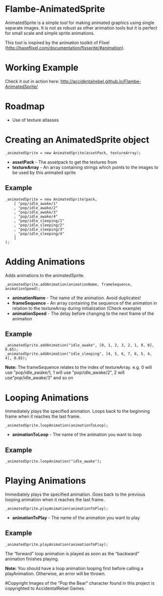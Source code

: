 # Flambe-AnimatedSprite
AnimatedSprite is a simple tool for making animated graphics using single separate images. It is not as robust as other animation tools but it is perfect for small scale and simple sprite animations.

This tool is inspired by the animation toolkit of Flixel (http://haxeflixel.com/documentation/flxsprite/#animation).

# Working Example
Check it out in action here: http://accidentalrebel.github.io/Flambe-AnimatedSprite/

# Roadmap
* Use of texture atlasses

# Creating an AnimatedSprite object

```
_animatedSprite = new AnimatedSprite(assetPack, textureArray); 
```
* **assetPack** - The assetpack to get the textures from
* **textureArray** - An array containing strings which points to the images to be used by this animated sprite

## Example
```
_animatedSprite = new AnimatedSprite(pack, 
	[ "pop/idle_awake/1"
	, "pop/idle_awake/2"
	, "pop/idle_awake/3"
	, "pop/idle_awake/4"
	, "pop/idle_sleeping/1"
	, "pop/idle_sleeping/2"
	, "pop/idle_sleeping/3"
	, "pop/idle_sleeping/4"
	]
);
```
# Adding Animations
Adds animations to the animatedSprite.

```
_animatedSprite.addAnimation(animationName, frameSequence, animationSpeed);
```
* **animationName** - The name of the animation. Avoid duplicates!
* **frameSequence** - An array containing the sequence of the animation in relation to the textureArray during initialization (Check example)
* **animationSpeed** - The delay before changing to the next frame of the animation

## Example

```
_animatedSprite.addAnimation("idle_awake", [0, 1, 2, 3, 2, 1, 0, 0], 0.65);
_animatedSprite.addAnimation("idle_sleeping", [4, 5, 6, 7, 6, 5, 4, 4], 0.65);
```
**Note:** The frameSequence relates to the index of textureArray. e.g. 0 will use "pop/idle_awake/1, 1 will use "pop/idle_awake/2", 2 will use"pop/idle_awake/3" and so on

# Looping Animations
Immediately plays the specified animation. Loops back to the beginning frame when it reaches the last frame.

```
_animatedSprite.loopAnimation(animationToLoop);
```
* **animationToLoop** - The name of the animation you want to loop

## Example
```
_animatedSprite.loopAnimation("idle_awake");
```

# Playing Animations
Immediately plays the specified animation. Goes back to the previous looping animation when it reaches the last frame.

```
_animatedSprite.playAnimation(animationToPlay);
```
	
* **animationToPlay** - The name of the animation you want to play	

## Example
```
_animatedSprite.playAnimation(animationToPlay);
```
The “forward” loop animation is played as soon as the “backward” animation finishes playing.

**Note:** You should have a loop animation looping first before calling a playAnimation. Otherwise, an error will be thrown.

#Copyright
Images of the "Pop the Bear" character found in this project is copyrighted to AccidentalRebel Games.
